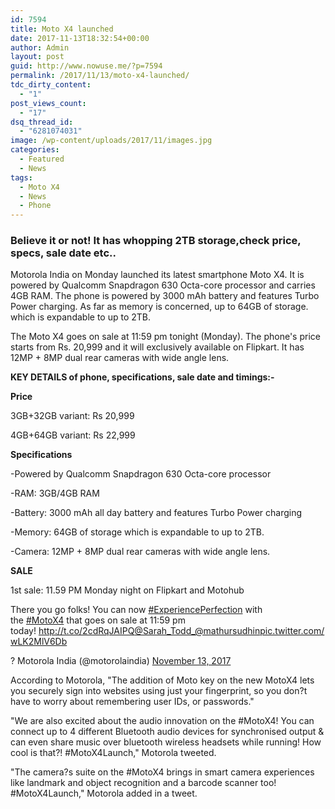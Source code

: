 ```yaml
---
id: 7594
title: Moto X4 launched
date: 2017-11-13T18:32:54+00:00
author: Admin
layout: post
guid: http://www.nowuse.me/?p=7594
permalink: /2017/11/13/moto-x4-launched/
tdc_dirty_content:
  - "1"
post_views_count:
  - "17"
dsq_thread_id:
  - "6281074031"
image: /wp-content/uploads/2017/11/images.jpg
categories:
  - Featured
  - News
tags:
  - Moto X4
  - News
  - Phone
---
```

<h3><strong>Believe it or not! It has whopping 2TB storage,check price, specs, sale date etc..</strong></h3>
Motorola India on Monday launched its latest smartphone Moto X4. It is powered by Qualcomm Snapdragon 630 Octa-core processor and carries 4GB RAM. The phone is powered by 3000 mAh battery and features Turbo Power charging. As far as memory is concerned, up to 64GB of storage. which is expandable to up to 2TB.

The Moto X4 goes on sale at 11:59 pm tonight (Monday). The phone's price starts from Rs. 20,999 and it will exclusively available on Flipkart. It has 12MP + 8MP dual rear cameras with wide angle lens.

<strong>KEY DETAILS of phone, specifications, sale date and timings:-</strong>

<strong>Price</strong>

3GB+32GB variant: Rs 20,999

4GB+64GB variant: Rs 22,999

<strong>Specifications</strong>

-Powered by Qualcomm Snapdragon 630 Octa-core processor

-RAM: 3GB/4GB RAM

-Battery: 3000 mAh all day battery and features Turbo Power charging

-Memory: 64GB of storage which is expandable to up to 2TB.

-Camera: 12MP + 8MP dual rear cameras with wide angle lens.

<strong>SALE</strong>

1st sale: 11.59 PM Monday night on Flipkart and Motohub

There you go folks! You can now <a href="http://twitter.com/hashtag/ExperiencePerfection?src=hash&amp;ref_src=twsrc%5Etfw" target="_blank" rel="noopener" data-id="83" data-m="{&quot;i&quot;:83,&quot;p&quot;:79,&quot;n&quot;:&quot;partnerLink&quot;,&quot;y&quot;:24,&quot;o&quot;:4}">#ExperiencePerfection</a> with the <a href="http://twitter.com/hashtag/MotoX4?src=hash&amp;ref_src=twsrc%5Etfw" target="_blank" rel="noopener" data-id="84" data-m="{&quot;i&quot;:84,&quot;p&quot;:79,&quot;n&quot;:&quot;partnerLink&quot;,&quot;y&quot;:24,&quot;o&quot;:5}">#MotoX4</a> that goes on sale at 11:59 pm today! <a href="http://t.co/2cdRqJAIPQ" target="_blank" rel="noopener" data-id="85" data-m="{&quot;i&quot;:85,&quot;p&quot;:79,&quot;n&quot;:&quot;partnerLink&quot;,&quot;y&quot;:24,&quot;o&quot;:6}">http://t.co/2cdRqJAIPQ</a><a href="http://twitter.com/Sarah_Todd_?ref_src=twsrc%5Etfw" target="_blank" rel="noopener" data-id="86" data-m="{&quot;i&quot;:86,&quot;p&quot;:79,&quot;n&quot;:&quot;partnerLink&quot;,&quot;y&quot;:24,&quot;o&quot;:7}">@Sarah_Todd_</a><a href="http://twitter.com/mathursudhin?ref_src=twsrc%5Etfw" target="_blank" rel="noopener" data-id="87" data-m="{&quot;i&quot;:87,&quot;p&quot;:79,&quot;n&quot;:&quot;partnerLink&quot;,&quot;y&quot;:24,&quot;o&quot;:8}">@mathursudhin</a><a href="http://t.co/wLK2MlV6Db" target="_blank" rel="noopener" data-id="88" data-m="{&quot;i&quot;:88,&quot;p&quot;:79,&quot;n&quot;:&quot;partnerLink&quot;,&quot;y&quot;:24,&quot;o&quot;:9}">pic.twitter.com/wLK2MlV6Db</a>

? Motorola India (@motorolaindia) <a href="http://twitter.com/motorolaindia/status/930006845200015360?ref_src=twsrc%5Etfw" target="_blank" rel="noopener" data-id="89" data-m="{&quot;i&quot;:89,&quot;p&quot;:79,&quot;n&quot;:&quot;partnerLink&quot;,&quot;y&quot;:24,&quot;o&quot;:10}">November 13, 2017</a>

According to Motorola, "The addition of Moto key on the new MotoX4 lets you securely sign into websites using just your fingerprint, so you don?t have to worry about remembering user IDs, or passwords."

"We are also excited about the audio innovation on the #MotoX4! You can connect up to 4 different Bluetooth audio devices for synchronised output &amp; can even share music over bluetooth wireless headsets while running! How cool is that?! #MotoX4Launch," Motorola tweeted.

"The camera?s suite on the #MotoX4 brings in smart camera experiences like landmark and object recognition and a barcode scanner too! #MotoX4Launch," Motorola added in a tweet.